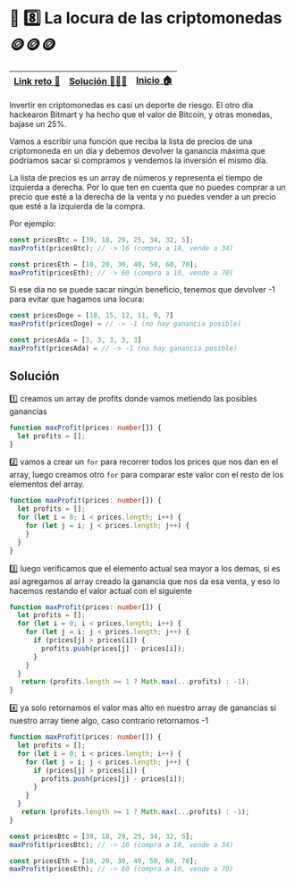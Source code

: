 # 🎯 8️⃣ La locura de las criptomonedas 🪙🪙🪙

| [Link reto 🔗](https://2021.adventjs.dev/challenges/08) | [Solución 👨🏻‍💻](#solución) | [Inicio 🏠](../README.md) |
| ------------------------------------------------------- | ------------------------ | ------------------------- |

Invertir en criptomonedas es casi un deporte de riesgo. El otro día hackearon Bitmart y ha hecho que el valor de Bitcoin, y otras monedas, bajase un 25%.

Vamos a escribir una función que reciba la lista de precios de una criptomoneda en un día y debemos devolver la ganancia máxima que podríamos sacar si compramos y vendemos la inversión el mismo día.

La lista de precios es un array de números y representa el tiempo de izquierda a derecha. Por lo que ten en cuenta que no puedes comprar a un precio que esté a la derecha de la venta y no puedes vender a un precio que esté a la izquierda de la compra.

Por ejemplo:

```ts
const pricesBtc = [39, 18, 29, 25, 34, 32, 5];
maxProfit(pricesBtc); // -> 16 (compra a 18, vende a 34)

const pricesEth = [10, 20, 30, 40, 50, 60, 70];
maxProfit(pricesEth); // -> 60 (compra a 10, vende a 70)
```

Si ese día no se puede sacar ningún beneficio, tenemos que devolver -1 para evitar que hagamos una locura:

```ts
const pricesDoge = [18, 15, 12, 11, 9, 7]
maxProfit(pricesDoge) = // -> -1 (no hay ganancia posible)

const pricesAda = [3, 3, 3, 3, 3]
maxProfit(pricesAda) = // -> -1 (no hay ganancia posible)
```

## Solución


1️⃣ creamos un array de profits donde vamos metiendo las posibles ganancias 

```ts
function maxProfit(prices: number[]) {
  let profits = [];
}
```
2️⃣ vamos a crear un `for` para recorrer todos los prices que nos dan en el array, luego creamos otro `for` para comparar este valor con el resto de los elementos del array.

```ts
function maxProfit(prices: number[]) {
  let profits = [];
  for (let i = 0; i < prices.length; i++) {
    for (let j = i; j < prices.length; j++) {
    }
  }
}
```
3️⃣ luego verificamos que el elemento actual sea mayor a los demas, si es así agregamos al array creado la ganancia que nos da esa venta, y eso lo hacemos restando el valor actual con el siguiente 

```ts
function maxProfit(prices: number[]) {
  let profits = [];
  for (let i = 0; i < prices.length; i++) {
    for (let j = i; j < prices.length; j++) {
      if (prices[j] > prices[i]) {
        profits.push(prices[j] - prices[i]);
      }
    }
  }
   return (profits.length >= 1 ? Math.max(...profits) : -1);
}

```
4️⃣ ya solo retornamos el valor mas alto en nuestro array de ganancias si nuestro array tiene algo, caso contrario retornamos -1

```ts
function maxProfit(prices: number[]) {
  let profits = [];
  for (let i = 0; i < prices.length; i++) {
    for (let j = i; j < prices.length; j++) {
      if (prices[j] > prices[i]) {
        profits.push(prices[j] - prices[i]);
      }
    }
  }
   return (profits.length >= 1 ? Math.max(...profits) : -1);
}

const pricesBtc = [39, 18, 29, 25, 34, 32, 5];
maxProfit(pricesBtc); // -> 16 (compra a 18, vende a 34)

const pricesEth = [10, 20, 30, 40, 50, 60, 70];
maxProfit(pricesEth); // -> 60 (compra a 10, vende a 70)
```

